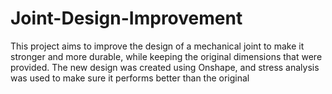 # Joint-Design-Improvement
This project aims to improve the design of a mechanical joint to make it stronger and more durable, while keeping the original dimensions that were provided. The new design was created using Onshape, and stress analysis was used to make sure it performs better than the original
